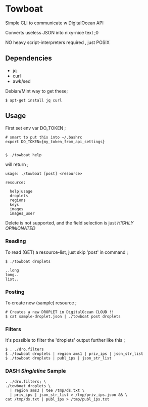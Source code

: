 Towboat
=======

Simple CLI to communicate w DigitalOcean API

Converts useless JSON into nixy-nice text ;0

NO heavy script-interpreters required , just POSIX

## Dependencies

  * jq
  * curl
  * awk/sed

Debian/Mint way to get these;

    $ apt-get install jq curl

## Usage

First set env var DO_TOKEN ;
    
    # smart to put this into ~/.bashrc
    export DO_TOKEN={my_token_from_api_settings}


    $ ./towboat help
   
will return ;

    usage: ./towboat [post] <resource>

    resource: 

      help|usage
      droplets
      regions
      keys
      images
      images_user

Delete is not supported, and the field selection is just *HIGHLY OPINIONATED*

### Reading

To read (GET) a resource-list, just skip 'post' in command ;

    $ ./towboat droplets

    ..long 
    long..
    list..
   
### Posting

To create new (sample) resource ;

    # Creates a new DROPLET in DigitalOcean CLOUD !!
    $ cat sample-droplet.json | ./towboat post droplets

### Filters

It's possible to filter the 'droplets' output further like this ;

    $ . ./dro.filters
    $ ./towboat droplets | region ams1 | priv_ips | json_str_list
    $ ./towboat droplets | publ_ips | json_str_list

### DASH *Singleline* Sample

    . ./dro.filters; \
    ./towboat droplets \
      | region ams3 | tee /tmp/ds.txt \
      | priv_ips | json_str_list > /tmp/priv_ips.json && \
    cat /tmp/ds.txt | publ_ips > /tmp/publ_ips.txt
